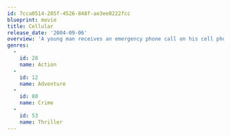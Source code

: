 ```yaml
---
id: 7cca0514-205f-4526-848f-ae3ee0222fcc
blueprint: movie
title: Cellular
release_date: '2004-09-06'
overview: 'A young man receives an emergency phone call on his cell phone from an older woman. She claims to have been kidnapped – and the kidnappers have targeted her husband and child next.'
genres:
  -
    id: 28
    name: Action
  -
    id: 12
    name: Adventure
  -
    id: 80
    name: Crime
  -
    id: 53
    name: Thriller
---
```

